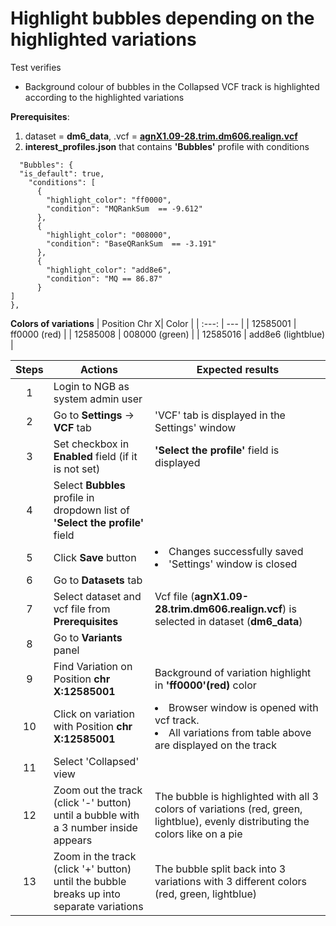 # Highlight bubbles depending on the highlighted variations

Test verifies
 - Background colour of bubbles in the Collapsed VCF track is highlighted according to the highlighted variations

**Prerequisites**:

1. dataset = **dm6_data**, .vcf = **[agnX1.09-28.trim.dm606.realign.vcf](https://ngb-oss-builds.s3.amazonaws.com/public/data/demo/ngb_demo_data/agnX1.09-28.trim.dm606.realign.vcf.gz)**
2. **interest_profiles.json** that contains **'Bubbles'** profile with conditions
```
  "Bubbles": {
  "is_default": true,
    "conditions": [
      {
        "highlight_color": "ff0000",
        "condition": "MQRankSum  == -9.612"
      },
      {
        "highlight_color": "008000",
        "condition": "BaseQRankSum  == -3.191"
      },
      {
        "highlight_color": "add8e6",
        "condition": "MQ == 86.87"
      }
]
},
```
**Colors of variations**
| Position Chr X| Color |
| :---: | --- |
| 12585001 | ff0000 (red) |
| 12585008 | 008000 (green) |
| 12585016 | add8e6 (lightblue) |

| Steps | Actions | Expected results |
| :---: | --- | --- |
| 1 | Login to NGB as system admin user | |
| 2 | Go to  **Settings** -> **VCF** tab | 'VCF' tab is displayed in the Settings' window|
| 3 | Set checkbox in **Enabled** field (if it is not set)| **'Select the profile'** field is displayed |
| 4 | Select **Bubbles** profile in dropdown list of **'Select the profile'** field|
| 5 | Click **Save** button | <li> Changes successfully saved <li> 'Settings' window is closed | 
| 6 | Go to **Datasets** tab | 
| 7 | Select dataset and vcf file from **Prerequisites** | Vcf file (**agnX1.09-28.trim.dm606.realign.vcf**) is selected in dataset (**dm6_data**) 
| 8 | Go to **Variants** panel | |
| 9 | Find Variation on Position **chr X:12585001**| Background of variation highlight in **'ff0000'(red)** color |
| 10| Click on variation with Position **chr X:12585001** |<li>Browser window is opened with vcf track. <li>All variations from table above are displayed on the track|
| 11| Select 'Collapsed' view
| 12| Zoom out the track (click '-' button)   until a bubble with a 3 number inside appears | The bubble is highlighted with all 3 colors of variations (red, green, lightblue), evenly distributing the colors like on a pie |
| 13| Zoom in the track (click '+' button) until the bubble breaks up into separate variations | The bubble split back into 3 variations with 3 different colors (red, green, lightblue)|
